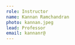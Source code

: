 ```yaml
---
role: Instructor
name: Kannan Ramchandran
photo: kannan.jpeg
lead: Professor
email: kannanr@
---
```

